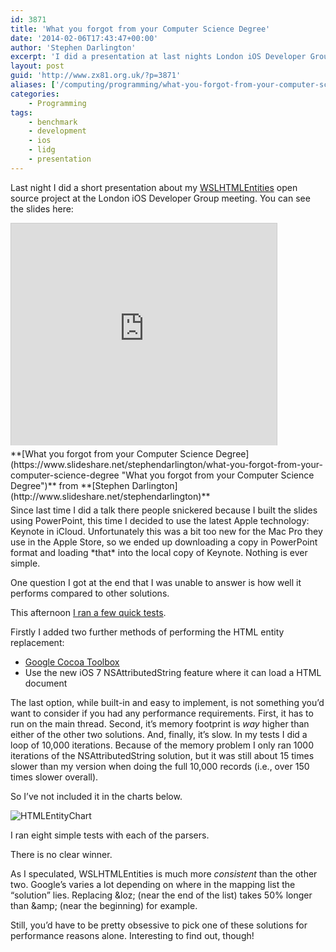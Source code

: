 ```yaml
---
id: 3871
title: 'What you forgot from your Computer Science Degree'
date: '2014-02-06T17:43:47+00:00'
author: 'Stephen Darlington'
excerpt: 'I did a presentation at last nights London iOS Developer Group meeting.'
layout: post
guid: 'http://www.zx81.org.uk/?p=3871'
aliases: ['/computing/programming/what-you-forgot-from-your-computer-science-degree.html']
categories:
    - Programming
tags:
    - benchmark
    - development
    - ios
    - lidg
    - presentation
---
```


Last night I did a short presentation about my [WSLHTMLEntities](https://github.com/sdarlington/WSLHTMLEntities) open source project at the London iOS Developer Group meeting. You can see the slides here:

<iframe allowfullscreen="" frameborder="0" height="355" loading="lazy" marginheight="0" marginwidth="0" scrolling="no" src="http://www.slideshare.net/slideshow/embed_code/30888583" style="border:1px solid #CCC; border-width:1px 1px 0; margin-bottom:5px; max-width: 100%;" width="425"> </iframe>

<div style="margin-bottom:5px">  **[What you forgot from your Computer Science Degree](https://www.slideshare.net/stephendarlington/what-you-forgot-from-your-computer-science-degree "What you forgot from your Computer Science Degree")**  from **[Stephen Darlington](http://www.slideshare.net/stephendarlington)** </div>Since last time I did a talk there people snickered because I built the slides using PowerPoint, this time I decided to use the latest Apple technology: Keynote in iCloud. Unfortunately this was a bit too new for the Mac Pro they use in the Apple Store, so we ended up downloading a copy in PowerPoint format and loading *that* into the local copy of Keynote. Nothing is ever simple.

One question I got at the end that I was unable to answer is how well it performs compared to other solutions.

This afternoon [I ran a few quick tests](https://github.com/sdarlington/WSLHTMLEntities/tree/benchmark/WSLHTMLEntities).

Firstly I added two further methods of performing the HTML entity replacement:

- [Google Cocoa Toolbox](https://code.google.com/p/google-toolbox-for-mac/)
- Use the new iOS 7 NSAttributedString feature where it can load a HTML document

The last option, while built-in and easy to implement, is not something you’d want to consider if you had any performance requirements. First, it has to run on the main thread. Second, it’s memory footprint is *way* higher than either of the other two solutions. And, finally, it’s slow. In my tests I did a loop of 10,000 iterations. Because of the memory problem I only ran 1000 iterations of the NSAttributedString solution, but it was still about 15 times slower than my version when doing the full 10,000 records (i.e., over 150 times slower overall).

So I’ve not included it in the charts below.

![HTMLEntityChart](https://i0.wp.com/www.zx81.org.uk/wp-content/uploads/2014/02/HTMLEntityChart-1024x595.png?resize=474%2C275)

I ran eight simple tests with each of the parsers.

There is no clear winner.

As I speculated, WSLHTMLEntities is much more *consistent* than the other two. Google’s varies a lot depending on where in the mapping list the “solution” lies. Replacing &amp;loz; (near the end of the list) takes 50% longer than &amp;amp; (near the beginning) for example.

Still, you’d have to be pretty obsessive to pick one of these solutions for performance reasons alone. Interesting to find out, though!